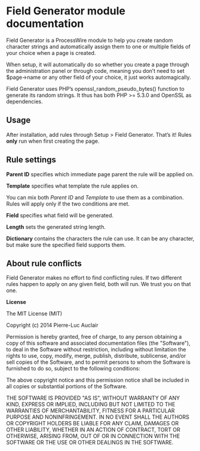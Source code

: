 # Field Generator module documentation
Field Generator is a ProcessWire module to help you create random character strings and automatically assign them to one or multiple fields of your choice when a page is created.

When setup, it will automatically do so whether you create a page through the administration panel or through code, meaning you don’t need to set $page-\>name or any other field of your choice, it just works automagically.

Field Generator uses PHP’s openssl\_random\_pseudo\_bytes() function to generate its random strings. It thus has both PHP \>= 5.3.0 and OpenSSL as dependencies.

## Usage

After installation, add rules through Setup \> Field Generator. That’s it! Rules **only** run when first creating the page.

## Rule settings

**Parent ID** specifies which immediate page parent the rule will be applied on.

**Template** specifies what template the rule applies on.

You can mix both _Parent ID_ and _Template_ to use them as a combination. Rules will apply only if the two conditions are met.

**Field** specifies what field will be generated.

**Length** sets the generated string length.

**Dictionary** contains the characters the rule can use. It can be any character, but make sure the specified field supports them.

## About rule conflicts

Field Generator makes no effort to find conflicting rules. If two different rules happen to apply on any given field, both will run. We trust you on that one.

**License**

The MIT License (MIT)

Copyright (c) 2014 Pierre-Luc Auclair

Permission is hereby granted, free of charge, to any person obtaining a copy
of this software and associated documentation files (the "Software"), to deal
in the Software without restriction, including without limitation the rights
to use, copy, modify, merge, publish, distribute, sublicense, and/or sell
copies of the Software, and to permit persons to whom the Software is
furnished to do so, subject to the following conditions:

The above copyright notice and this permission notice shall be included in
all copies or substantial portions of the Software.

THE SOFTWARE IS PROVIDED "AS IS", WITHOUT WARRANTY OF ANY KIND, EXPRESS OR
IMPLIED, INCLUDING BUT NOT LIMITED TO THE WARRANTIES OF MERCHANTABILITY,
FITNESS FOR A PARTICULAR PURPOSE AND NONINFRINGEMENT. IN NO EVENT SHALL THE
AUTHORS OR COPYRIGHT HOLDERS BE LIABLE FOR ANY CLAIM, DAMAGES OR OTHER
LIABILITY, WHETHER IN AN ACTION OF CONTRACT, TORT OR OTHERWISE, ARISING FROM,
OUT OF OR IN CONNECTION WITH THE SOFTWARE OR THE USE OR OTHER DEALINGS IN
THE SOFTWARE.
